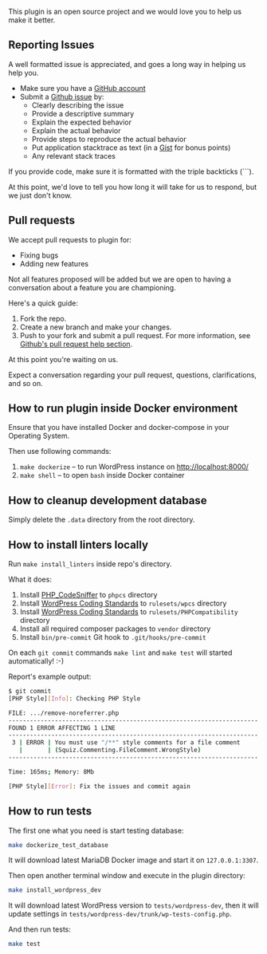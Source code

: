 This plugin is an open source project and we would love you to help us make it better.

## Reporting Issues

A well formatted issue is appreciated, and goes a long way in helping us help you.

* Make sure you have a [GitHub account](https://github.com/signup/free)
* Submit a [Github issue](https://github.com/gruz0/remove-noreferrer/issues/new) by:
  * Clearly describing the issue
  * Provide a descriptive summary
  * Explain the expected behavior
  * Explain the actual behavior
  * Provide steps to reproduce the actual behavior
  * Put application stacktrace as text (in a [Gist](https://gist.github.com) for bonus points)
  * Any relevant stack traces

If you provide code, make sure it is formatted with the triple backticks (\`\`\`).

At this point, we'd love to tell you how long it will take for us to respond,
but we just don't know.

## Pull requests

We accept pull requests to plugin for:

* Fixing bugs
* Adding new features

Not all features proposed will be added but we are open to having a conversation
about a feature you are championing.

Here's a quick guide:

1. Fork the repo.
2. Create a new branch and make your changes.
3. Push to your fork and submit a pull request. For more information, see
[Github's pull request help section](https://help.github.com/articles/using-pull-requests/).

At this point you're waiting on us.

Expect a conversation regarding your pull request, questions, clarifications, and so on.

## How to run plugin inside Docker environment

Ensure that you have installed Docker and docker-compose in your Operating System.

Then use following commands:

1. `make dockerize` – to run WordPress instance on [http://localhost:8000/](http://localhost:8000/)
2. `make shell` – to open `bash` inside Docker container

## How to cleanup development database

Simply delete the `.data` directory from the root directory.

## How to install linters locally

Run `make install_linters` inside repo's directory.

What it does:

1. Install [PHP_CodeSniffer](https://github.com/squizlabs/PHP_CodeSniffer) to `phpcs` directory
2. Install [WordPress Coding Standards](https://github.com/WordPress-Coding-Standards/WordPress-Coding-Standards) to `rulesets/wpcs` directory
3. Install [WordPress Coding Standards](https://github.com/PHPCompatibility/PHPCompatibility) to `rulesets/PHPCompatibility` directory
4. Install all required composer packages to `vendor` directory
5. Install `bin/pre-commit` Git hook to `.git/hooks/pre-commit`

On each `git commit` commands `make lint` and `make test` will started automatically! :-)

Report's example output:

```bash
$ git commit
[PHP Style][Info]: Checking PHP Style

FILE: .../remove-noreferrer.php
----------------------------------------------------------------------
FOUND 1 ERROR AFFECTING 1 LINE
----------------------------------------------------------------------
 3 | ERROR | You must use "/**" style comments for a file comment
   |       | (Squiz.Commenting.FileComment.WrongStyle)
----------------------------------------------------------------------

Time: 165ms; Memory: 8Mb

[PHP Style][Error]: Fix the issues and commit again
```

## How to run tests

The first one what you need is start testing database:

```bash
make dockerize_test_database
```

It will download latest MariaDB Docker image and start it on `127.0.0.1:3307`.

Then open another terminal window and execute in the plugin directory:

```bash
make install_wordpress_dev
```

It will download latest WordPress version to `tests/wordpress-dev`, then it will
update settings in `tests/wordpress-dev/trunk/wp-tests-config.php`.

And then run tests:

```bash
make test
```
